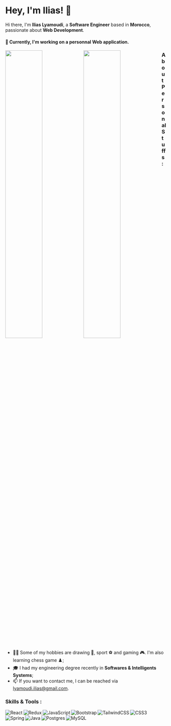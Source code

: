 # Hey, I'm Ilias! 👋

Hi there, I'm **Ilias Lyamoudi**, a **Software Engineer** based in **Morocco**, passionate about **Web Development**.

#### 🔭  Currently, I'm working on a personnal Web application. 

<img align="left" width="48%" src="https://github-readme-stats.vercel.app/api?username=LyamoudiIlias&show_icons=true&theme=transparent" />

<img align="left" width="48%" src="https://github-readme-stats.vercel.app/api/top-langs/?username=LyamoudiIlias&layout=compact" />

### About Personal Stuffs :

- 🧑🏻 Some of my hobbies are drawing 🎨, sport ⚽ and gaming 🎮. I'm also learning chess game ♟️;
- 🎓 I had my engineering degree recently in **Softwares & Intelligents Systems**;
- 📫 If you want to contact me, I can be reached via [lyamoudi.ilias@gmail.com](mailto:lyamoudi.ilias@gmail.com).

### Skills & Tools :

<img align="left" alt="React" src="https://img.shields.io/badge/react-%2320232a.svg?style=for-the-badge&logo=react&logoColor=%2361DAFB" />

<img align="left" alt="Redux" src="https://img.shields.io/badge/redux-%23593d88.svg?style=for-the-badge&logo=redux&logoColor=white" />

<img align="left" alt="JavaScript" src="https://img.shields.io/badge/javascript-%23323330.svg?style=for-the-badge&logo=javascript&logoColor=%23F7DF1E" />

<img align="left" alt="Bootstrap" src="https://img.shields.io/badge/bootstrap-%23563D7C.svg?style=for-the-badge&logo=bootstrap&logoColor=white" />

<img align="left" alt="TailwindCSS" src="https://img.shields.io/badge/tailwindcss-%2338B2AC.svg?style=for-the-badge&logo=tailwind-css&logoColor=white" />

<img align="left" alt="CSS3" src="https://img.shields.io/badge/css3-%231572B6.svg?style=for-the-badge&logo=css3&logoColor=white" />

<img align="left" alt="Spring" src="https://img.shields.io/badge/spring-%236DB33F.svg?style=for-the-badge&logo=spring&logoColor=white" />

<img align="left" alt="Java" src="https://img.shields.io/badge/java-%23ED8B00.svg?style=for-the-badge&logo=java&logoColor=white" />

<img align="left" alt="Postgres" src="https://img.shields.io/badge/postgres-%23316192.svg?style=for-the-badge&logo=postgresql&logoColor=white" />

<img align="left" alt="MySQL" src="https://img.shields.io/badge/mysql-%2300f.svg?style=for-the-badge&logo=mysql&logoColor=white" />


<!--
**LyamoudiIlias/LyamoudiIlias** is a ✨ _special_ ✨ repository because its `README.md` (this file) appears on your GitHub profile.

Here are some ideas to get you started:

- 🔭 I’m currently working on ...
- 🌱 I’m currently learning ...
- 👯 I’m looking to collaborate on ...
- 🤔 I’m looking for help with ...
- 💬 Ask me about ...
- 📫 How to reach me: ...
- 😄 Pronouns: ...
- ⚡ Fun fact: ...
-->

